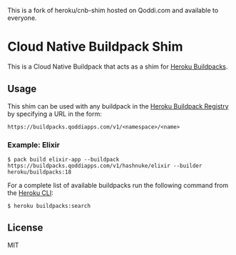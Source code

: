 This is a fork of heroku/cnb-shim hosted on Qoddi.com and available to everyone.

# Cloud Native Buildpack Shim

This is a Cloud Native Buildpack that acts as a shim for [Heroku Buildpacks](https://devcenter.heroku.com/articles/buildpacks).

## Usage

This shim can be used with any buildpack in the [Heroku Buildpack Registry](https://devcenter.heroku.com/articles/buildpack-registry) by specifying a URL in the form:

```
https://buildpacks.qoddiapps.com/v1/<namespace>/<name>
```

### Example: Elixir

```
$ pack build elixir-app --buildpack https://buildpacks.qoddiapps.com/v1/hashnuke/elixir --builder heroku/buildpacks:18
```

For a complete list of available buildpacks run the following command from the [Heroku CLI](https://devcenter.heroku.com/articles/heroku-cli):

```
$ heroku buildpacks:search
```

## License

MIT
